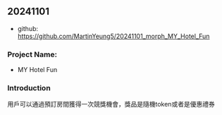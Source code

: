 ## 20241101
* github: https://github.com/MartinYeung5/20241101_morph_MY_Hotel_Fun

### Project Name:
* MY Hotel Fun

### Introduction
用戶可以通過預訂房間獲得一次競獎機會，獎品是隨機token或者是優惠禮券
